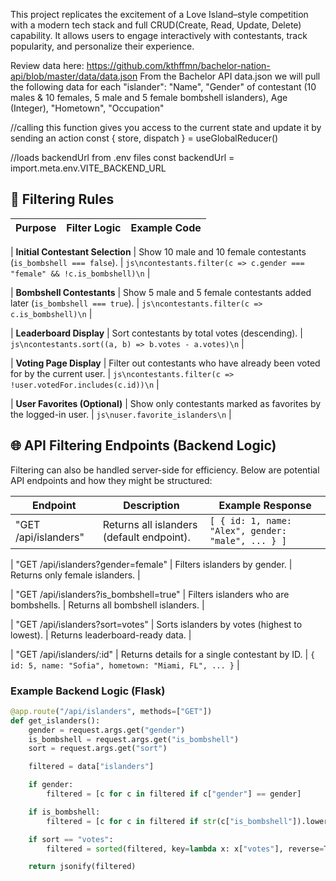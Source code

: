 This project replicates the excitement of a Love Island–style competition with a modern tech stack and full CRUD(Create, Read, Update, Delete) capability. It allows users to engage interactively with contestants, track popularity, and personalize their experience.
  
Review data here: https://github.com/kthffmn/bachelor-nation-api/blob/master/data/data.json
From the Bachelor API data.json we will pull the following data for each "islander":
    "Name",
    "Gender" of contestant (10 males & 10 females, 5 male and 5 female bombshell islanders),
    Age (Integer),
    "Hometown",
    "Occupation"


//calling this function gives you access to the current state and update it by sending an action
const { store, dispatch } = useGlobalReducer() 

//loads backendUrl from .env files
const backendUrl = import.meta.env.VITE_BACKEND_URL  


## 🧩 Filtering Rules

| Purpose | Filter Logic | Example Code |
|----------|---------------|--------------|

| **Initial Contestant Selection** | Show 10 male and 10 female contestants (`is_bombshell === false`). | ```js\ncontestants.filter(c => c.gender === "female" && !c.is_bombshell)\n``` |

| **Bombshell Contestants** | Show 5 male and 5 female contestants added later (`is_bombshell === true`). | ```js\ncontestants.filter(c => c.is_bombshell)\n``` |

| **Leaderboard Display** | Sort contestants by total votes (descending). | ```js\ncontestants.sort((a, b) => b.votes - a.votes)\n``` |

| **Voting Page Display** | Filter out contestants who have already been voted for by the current user. | ```js\ncontestants.filter(c => !user.votedFor.includes(c.id))\n``` |

| **User Favorites (Optional)** | Show only contestants marked as favorites by the logged-in user. | ```js\nuser.favorite_islanders\n``` |


## 🌐 API Filtering Endpoints (Backend Logic)

Filtering can also be handled server-side for efficiency. Below are potential API endpoints and how they might be structured:

| Endpoint | Description | Example Response |
|-----------|--------------|------------------|
| "GET /api/islanders" | Returns all islanders (default endpoint). | `[ { id: 1, name: "Alex", gender: "male", ... } ]` |

| "GET /api/islanders?gender=female" | Filters islanders by gender. | Returns only female islanders. |

| "GET /api/islanders?is_bombshell=true" | Filters islanders who are bombshells. | Returns all bombshell islanders. |

| "GET /api/islanders?sort=votes" | Sorts islanders by votes (highest to lowest). | Returns leaderboard-ready data. |

| "GET /api/islanders/:id" | Returns details for a single contestant by ID. | `{ id: 5, name: "Sofia", hometown: "Miami, FL", ... }` |

### Example Backend Logic (Flask)
```python
@app.route("/api/islanders", methods=["GET"])
def get_islanders():
    gender = request.args.get("gender")
    is_bombshell = request.args.get("is_bombshell")
    sort = request.args.get("sort")

    filtered = data["islanders"]

    if gender:
        filtered = [c for c in filtered if c["gender"] == gender]

    if is_bombshell:
        filtered = [c for c in filtered if str(c["is_bombshell"]).lower() == is_bombshell.lower()]

    if sort == "votes":
        filtered = sorted(filtered, key=lambda x: x["votes"], reverse=True)

    return jsonify(filtered)
